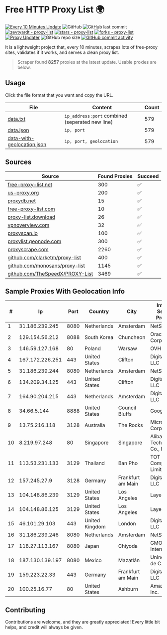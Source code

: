 
# Free HTTP Proxy List 🌍

[![Every 10 Minutes Update](https://github.com/mertguvencli/http-proxy-list/actions/workflows/main.yml/badge.svg?branch=main)](https://github.com/mertguvencli/http-proxy-list/actions/workflows/main.yml)
![GitHub](https://img.shields.io/github/license/mertguvencli/http-proxy-list)
![GitHub last commit](https://img.shields.io/github/last-commit/mertguvencli/http-proxy-list)
[![zevtyardt - proxy-list](https://img.shields.io/static/v1?label=zevtyardt&message=proxy-list&color=blue&logo=github)](https://github.com/zevtyardt/proxy-list "Go to GitHub repo")
[![stars - proxy-list](https://img.shields.io/github/stars/zevtyardt/proxy-list?style=social)](https://github.com/zevtyardt/proxy-list)
[![forks - proxy-list](https://img.shields.io/github/forks/zevtyardt/proxy-list?style=social)](https://github.com/zevtyardt/proxy-list)
[![Proxy Updater](https://github.com/zevtyardt/proxy-list/workflows/Proxy%20Updater/badge.svg)](https://github.com/zevtyardt/proxy-list/actions?query=workflow:"Proxy+Updater")
![GitHub repo size](https://img.shields.io/github/repo-size/zevtyardt/proxy-list)
[![GitHub commit activity](https://img.shields.io/github/commit-activity/m/zevtyardt/proxy-list?logo=commits)](https://github.com/zevtyardt/proxy-list/commits/main)

It is a lightweight project that, every 10 minutes, scrapes lots of free-proxy sites, validates if it works, and serves a clean proxy list.

> Scraper found **8257** proxies at the latest update. Usable proxies are below.

## Usage

Click the file format that you want and copy the URL.

|File|Content|Count|
|----|-------|-----|
|[data.txt](https://raw.githubusercontent.com/mertguvencli/http-proxy-list/main/proxy-list/data.txt)|`ip_address:port` combined (seperated new line)|579|
|[data.json](https://raw.githubusercontent.com/mertguvencli/http-proxy-list/main/proxy-list/data.json)|`ip, port`|579|
|[data-with-geolocation.json](https://raw.githubusercontent.com/mertguvencli/http-proxy-list/main/proxy-list/data-with-geolocation.json)|`ip, port, geolocation`|579|

## Sources

|Source|Found Proxies|Succeed|
|------|-------------|-------|
|[free-proxy-list.net](https://free-proxy-list.net)|300|✅|
|[us-proxy.org](https://www.us-proxy.org)|200|✅|
|[proxydb.net](http://proxydb.net)|15|✅|
|[free-proxy-list.com](https://free-proxy-list.com/?page=&port=&type%5B%5D=http&type%5B%5D=https&up_time=0&search=Search)|10|✅|
|[proxy-list.download](https://www.proxy-list.download/HTTP)|26|✅|
|[vpnoverview.com](https://vpnoverview.com/privacy/anonymous-browsing/free-proxy-servers)|32|✅|
|[proxyscan.io](https://www.proxyscan.io)|100|✅|
|[proxylist.geonode.com](https://proxylist.geonode.com/api/proxy-list?limit=300&page=1&sort_by=lastChecked&sort_type=desc&protocols=http,https)|300|✅|
|[proxyscrape.com](https://api.proxyscrape.com/v2/?request=displayproxies&protocol=http&timeout=10000&country=all&ssl=all&anonymity=all)|2260|✅|
|[github.com/clarketm/proxy-list](https://raw.githubusercontent.com/clarketm/proxy-list/master/proxy-list-raw.txt)|400|✅|
|[github.com/monosans/proxy-list](https://raw.githubusercontent.com/monosans/proxy-list/main/proxies/http.txt)|1145|✅|
|[github.com/TheSpeedX/PROXY-List](https://raw.githubusercontent.com/TheSpeedX/PROXY-List/master/http.txt)|3469|✅|


## Sample Proxies With Geolocation Info

|#|Ip|Port|Country|City|Internet Service Provider|
|-|--|----|-------|----|-------------------------|
|1|31.186.239.245|8080|Netherlands|Amsterdam|NetSkope Inc|
|2|129.154.56.212|8088|South Korea|Chuncheon|Oracle Corporation|
|3|146.59.127.168|80|Poland|Warsaw|OVH SAS|
|4|167.172.226.251|443|United States|Clifton|DigitalOcean, LLC|
|5|31.186.239.244|8080|Netherlands|Amsterdam|NetSkope Inc|
|6|134.209.34.125|443|United States|Clifton|DigitalOcean, LLC|
|7|164.90.204.215|443|Netherlands|Amsterdam|DigitalOcean, LLC|
|8|34.66.5.144|8888|United States|Council Bluffs|Google LLC|
|9|13.75.216.118|3128|Australia|The Rocks|Microsoft Corporation|
|10|8.219.97.248|80|Singapore|Singapore|Alibaba (US) Technology Co., Ltd.|
|11|113.53.231.133|3129|Thailand|Ban Pho|TOT Public Company Limited|
|12|157.245.27.9|3128|Germany|Frankfurt am Main|DigitalOcean, LLC|
|13|104.148.86.239|3129|United States|Los Angeles|LayerHost|
|14|104.148.86.125|3129|United States|Los Angeles|LayerHost|
|15|46.101.29.103|443|United Kingdom|London|DigitalOcean, LLC|
|16|31.186.239.246|8080|Netherlands|Amsterdam|NetSkope Inc|
|17|118.27.113.167|8080|Japan|Chiyoda|GMO Internet, Inc.|
|18|187.130.139.197|8080|Mexico|Mazatlán|Uninet S.A. de C.V.|
|19|159.223.22.33|443|Germany|Frankfurt am Main|DigitalOcean, LLC|
|20|100.25.16.77|80|United States|Ashburn|Amazon.com, Inc.|



## Contributing

Contributions are welcome, and they are greatly appreciated! Every
little bit helps, and credit will always be given.

